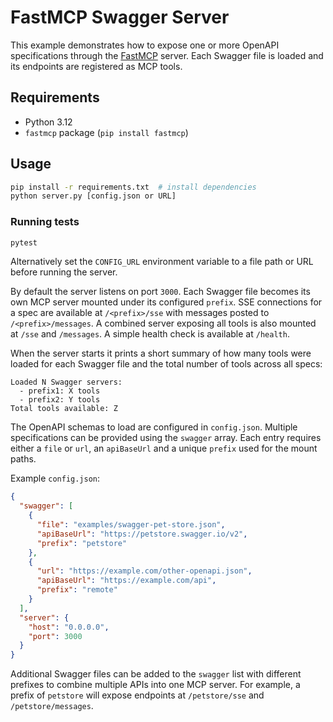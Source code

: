 # FastMCP Swagger Server

This example demonstrates how to expose one or more OpenAPI specifications through the [FastMCP](https://pypi.org/project/fastmcp/) server. Each Swagger file is loaded and its endpoints are registered as MCP tools.

## Requirements

- Python 3.12
- `fastmcp` package (`pip install fastmcp`)

## Usage

```bash
pip install -r requirements.txt  # install dependencies
python server.py [config.json or URL]
```

### Running tests

```bash
pytest
```

Alternatively set the `CONFIG_URL` environment variable to a file path or URL
before running the server.

By default the server listens on port `3000`. Each Swagger file becomes its own MCP server mounted under its configured `prefix`. SSE connections for a spec are available at `/<prefix>/sse` with messages posted to `/<prefix>/messages`. A combined server exposing all tools is also mounted at `/sse` and `/messages`. A simple health check is available at `/health`.

When the server starts it prints a short summary of how many tools were loaded for each Swagger file and the total number of tools across all specs:

```
Loaded N Swagger servers:
  - prefix1: X tools
  - prefix2: Y tools
Total tools available: Z
```

The OpenAPI schemas to load are configured in `config.json`. Multiple specifications can be provided using the `swagger` array. Each entry requires either a `file` or `url`, an `apiBaseUrl` and a unique `prefix` used for the mount paths.

Example `config.json`:

```json
{
  "swagger": [
    {
      "file": "examples/swagger-pet-store.json",
      "apiBaseUrl": "https://petstore.swagger.io/v2",
      "prefix": "petstore"
    },
    {
      "url": "https://example.com/other-openapi.json",
      "apiBaseUrl": "https://example.com/api",
      "prefix": "remote"
    }
  ],
  "server": {
    "host": "0.0.0.0",
    "port": 3000
  }
}
```

Additional Swagger files can be added to the `swagger` list with different prefixes to combine multiple APIs into one MCP server. For example, a prefix of `petstore` will expose endpoints at `/petstore/sse` and `/petstore/messages`.
